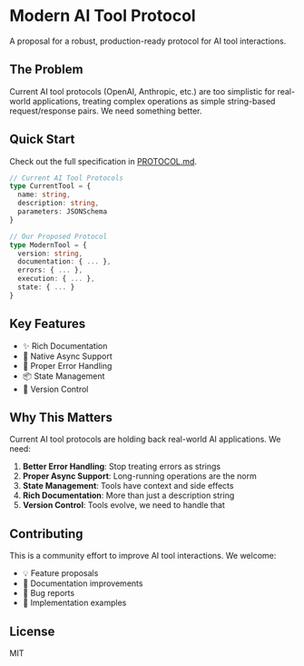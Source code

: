 # Modern AI Tool Protocol

A proposal for a robust, production-ready protocol for AI tool interactions.

## The Problem

Current AI tool protocols (OpenAI, Anthropic, etc.) are too simplistic for real-world applications, treating complex operations as simple string-based request/response pairs. We need something better.

## Quick Start

Check out the full specification in [PROTOCOL.md](./docs/PROTOCOL.md).

```typescript
// Current AI Tool Protocols
type CurrentTool = {
  name: string,
  description: string,
  parameters: JSONSchema
}

// Our Proposed Protocol
type ModernTool = {
  version: string,
  documentation: { ... },
  errors: { ... },
  execution: { ... },
  state: { ... }
}
```

## Key Features

- ✨ Rich Documentation
- 🚀 Native Async Support
- 💪 Proper Error Handling
- 📦 State Management
- 🔄 Version Control

## Why This Matters

Current AI tool protocols are holding back real-world AI applications. We need:

1. **Better Error Handling**: Stop treating errors as strings
2. **Proper Async Support**: Long-running operations are the norm
3. **State Management**: Tools have context and side effects
4. **Rich Documentation**: More than just a description string
5. **Version Control**: Tools evolve, we need to handle that

## Contributing

This is a community effort to improve AI tool interactions. We welcome:

- 💡 Feature proposals
- 📝 Documentation improvements
- 🐛 Bug reports
- 🤝 Implementation examples

## License

MIT
